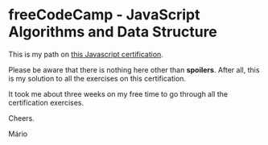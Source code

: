 # freeCodeCamp - JavaScript Algorithms and Data Structure

This is my path on [this Javascript certification](https://www.freecodecamp.org/certification/mariodmpereira/javascript-algorithms-and-data-structures).

Please be aware that there is nothing here other than **spoilers**. After all, this is my solution to all the exercises
on this certification.

It took me about three weeks on my free time to go through all the certification exercises.

Cheers.

Mário